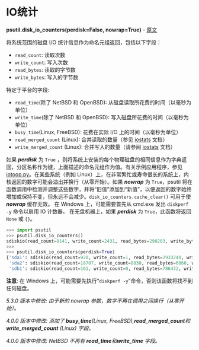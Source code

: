 # IO统计

**psutil.disk_io_counters(perdisk=False, nowrap=True)** - [原文](https://psutil.readthedocs.io/en/latest/#psutil.disk_io_counters)

将系统范围的磁盘 I/O 统计信息作为命名元组返回，包括以下字段：

- `read_count`: 读取次数
- `write_count`: 写入次数
- `read_bytes`: 读取的字节数
- `write_bytes`: 写入的字节数

特定于平台的字段:

- `read_time`(除了 NetBSD 和 OpenBSD): 从磁盘读取所花费的时间（以毫秒为单位）
- `write_time`(除了 NetBSD 和 OpenBSD): 写入磁盘所花费的时间（以毫秒为单位）
- `busy_time`(Linux, FreeBSD):  花费在实际 I/O 上的时间（以毫秒为单位）
- `read_merged_count` (Linux): 合并读取的数量（参见 [iostats][iostats] 文档）
- `write_merged_count` (Linux): 合并写入的数量（请参阅 [iostats][iostats] 文档）

[iostats]: https://www.kernel.org/doc/Documentation/iostats.txt "iostats"

如果 **_perdisk_** 为 `True` ，则将系统上安装的每个物理磁盘的相同信息作为字典返回，分区名称作为键，上面描述的命名元组作为值。有关示例应用程序，参见 [iotoop.py][iotoop.py]。在某些系统（例如 Linux）上，在非常繁忙或寿命很长的系统上，内核返回的数字可能会溢出并换行（从零开始）。如果 **_nowrap_** 为 `True`，psutil 将在函数调用中检测并调整这些数字，并将“旧值”添加到“新值”，以便返回的数字始终增加或保持不变，但永远不会减少。`disk_io_counters.cache_clear()` 可用于使 **_nowrap_** 缓存无效。 在 Windows 上，可能需要首先从 cmd.exe 发出 `diskperf -y` 命令以启用 IO 计数器。 在无盘机器上，如果 **_perdisk_** 为 `True`，此函数将返回 `None` 或 `{}`。

[iotoop.py]: https://github.com/giampaolo/psutil/blob/master/scripts/iotop.py "io top"

```python
>>> import psutil
>>> psutil.disk_io_counters()
sdiskio(read_count=8141, write_count=2431, read_bytes=290203, write_bytes=537676, read_time=5868, write_time=94922)
>>>
>>> psutil.disk_io_counters(perdisk=True)
{'sda1': sdiskio(read_count=920, write_count=1, read_bytes=2933248, write_bytes=512, read_time=6016, write_time=4),
 'sda2': sdiskio(read_count=18707, write_count=8830, read_bytes=6060, write_bytes=3443, read_time=24585, write_time=1572),
 'sdb1': sdiskio(read_count=161, write_count=0, read_bytes=786432, write_bytes=0, read_time=44, write_time=0)}
```

**注意**: 在 Windows 上，可能需要先执行“`diskperf -y`”命令，否则该函数将找不到任何磁盘。

_5.3.0 版本中修改: 由于新的 nowrap 参数，数字不再在调用之间换行（从零开始）。_

_4.0.0 版本中修改: 添加了 **busy_time**(Linux, FreeBSD),**read_merged_count**和**write_merged_count** (Linux) 字段。_

_4.0.0 版本中修改: NetBSD 不再有 **read_time**和**write_time** 字段。_